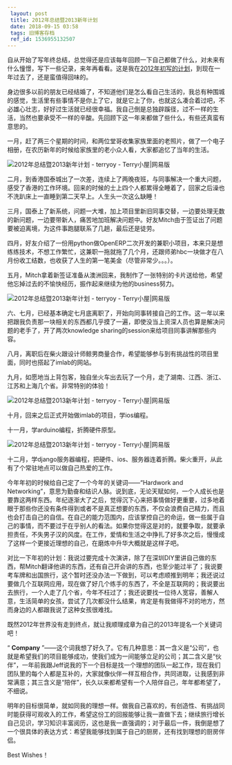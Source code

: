```yaml
---
 layout: post
 title: 2012年总结暨2013新年计划
 date: 2018-09-15 03:58
 tags: 旧博客存档
 ref_id: 1536955132507
---
```

自从开始了写年终总结，总觉得还是应该每年回顾一下自己都做了什么，对未来有什么憧憬，写下一些记录，来年再看看。这是我在[2012年初写的计划](http://terryoy.blog.163.com/blog/static/61512981201204115148979/)，到现在一年过去了，还是蛮值得回味的。

  

身边很多以前的朋友已经结婚了，不知道他们是怎么看自己生活的，我总有种围城的感觉，生活里有些事情不是你上了它，就是它上了你，也就这么凑合着过吧，不必雄心壮志，好好过生活就已经很幸福。我自己倒是总独辟蹊径，过不一样的生活，当然也要承受不一样的辛酸。先回顾下这一年来都做了些什么，有些还真蛮有意思的。

  

一月，赶了两三个星期的时间，和两位堂哥收集家族里面的老照片，做了一个电子相册，在农历新年的时候给家族里的老小众人看，大家都追忆了当年的生活。

![2012年总结暨2013新年计划 - terryoy -
Terry小屋|网易版](http://imglf6.nosdn0.126.net/img/d3RhVFdGTXZTU3FWYjUvU0NEZTFhbVM3Ri9BcWIzdTU1aDVRd0JOUURoQWpFY3dBcDRoQzB3PT0.jpg)

  
二月，到香港国泰城出了一次差，连续上了两晚夜班，与同事解决一个重大问题，感受了香港的工作环境。回来的时候的士上四个人都累得全睡着了，回家之后澡也不洗趴床上一直睡到第二天早上。人生头一次这么缺睡！

  

三月，国泰上了新系统，问题一大堆，加上项目里新旧同事交替，一边要处理无数的新问题，一边要带新人，痛苦地加班解决问题中。好友Mitch由于签证出了问题要被迫离境，为这件事跑腿联系了几趟，最后还是徒劳。

  

四月，好友介绍了一份用python做OpenERP二次开发的兼职小项目，本来只是想练练技术，不想工作繁忙，这兼职一拖就拖了几个月，还跟师弟hbc一块做才在八月份收工结数，也收获了人生的第一笔美金（尽管非常少。。。）。

  

五月，Mitch拿着新签证准备从澳洲回来，我制作了一张特别的卡片送给他，希望他忘掉过去的不愉快经历，振作起来继续为他的business努力。

![2012年总结暨2013新年计划 - terryoy -
Terry小屋|网易版](http://imglf4.nosdn0.126.net/img/d3RhVFdGTXZTU3FWYjUvU0NEZTFhaGNJMWtNSDJLcVhMYVMxSkd3alRFMkYrVVN2TjQyaUJ3PT0.jpg)



六、七月，已经基本确定七月底离职了，开始向同事转接自己的工作。这一年以来把跟我负责那一块相关的东西都几乎摸了一遍，即使没当上资深人员也算是解决问题的老手了，开了两次knowledge
sharing的session来给项目同事讲解那些内容。

  

八月，离职后在柴火跟设计师鲸男商量合作，希望能够参与到有挑战性的项目里面，同时也搭起了imlab的网站。

  

九月，如愿地当上背包客，独自坐火车出去玩了一个月，走了湖南、江西、浙江、江苏和上海几个省。非常特别的体验！

![2012年总结暨2013新年计划 - terryoy -
Terry小屋|网易版](http://imglf6.nosdn0.126.net/img/d3RhVFdGTXZTU3FWYjUvU0NEZTFhZ25nckZzVnBTNFdTaUw2NzNLNFJZMjRmY3ptSXVuVGRBPT0.jpg)



十月，回来之后正式开始做imlab的项目，学ios编程。

  

十一月，学arduino编程，折腾硬件原型。

![2012年总结暨2013新年计划 - terryoy -
Terry小屋|网易版](http://imglf3.nosdn0.126.net/img/d3RhVFdGTXZTU3FWYjUvU0NEZTFhaG1MVlVMU1JkSDlvNzhmQW0vUHFxd3g2aTgwSmlrbkdnPT0.jpg)



十二月，学django服务器编程，把硬件、ios、服务器连着折腾。柴火重开，从此有了个常驻地点可以做自己热爱的工作。

  

今年年初的时候给自己定了一个今年的关键词——“Hardwork and
Networking”，意思为勤奋和结识人脉。说到底，无论天赋如何，一个人成长也是要靠这两样东西。年纪逐渐大了之后，觉得沉下心来把事情做好更重要，过多地着眼于那些你还没有条件得到或者不是真正想要的东西，不仅会浪费自己精力，而且也会打击自己的自信。在自己的能力范围内，应该掌控自己的命运，做一些属于自己的事情，而不要过于在乎别人的看法。如果你觉得这是对的，就要争取，就要承担责任，不失男子汉的风度。在工作，爱情和生活之中挣扎了好多次之后，慢慢成了这样一个更接近理想的自己，在磨炼中升华大概就是这样子吧。

  

对比一下年初的计划：我说过要完成十次演讲，除了在深圳DIY里讲自己做的东西，帮Mitch翻译他讲的东西，还有自己开会讲的东西，也至少能过半了；我说要考车牌和出国旅行，这个暂时还没办法一下做到，可以考虑顺推到明年；我还说过要做几个互联网应用，现在做了好几个练手的东西了，不全是互联网的；我说要出去旅行，一个人走了几个省，今年不枉过了；我还说要找一位待人宽容，善解人意，生活简单的女孩，尝试了几次都没什么结果，肯定是有我做得不对的地方，然而身边的人都跟我说了这种女孩很难找。

  

既然2012年世界没有走到终点，就让我顺理成章为自己的2013年提名一个关键词吧！

  

“ **Company**
”——这个词我想了好久了。它有几种意思：其一含义是“公司”，也就是希望我们的项目能够成功，使我们成为一间能够立足的公司；其二含义是“伙伴”，一年前我跟Jeff说我的下一个目标是找一个理想的团队一起工作，现在我们团队里的每个人都是互补的，大家就像伙伴一样互相合作，共同进取，让我感到非常满意；其三含义是“陪伴”，长久以来都希望有一个人陪伴自己，年年都希望了，不细说。

  

明年的目标很简单，就如同我的理想一样。做我自己喜欢的，有创造性、有挑战同时能获得可观收入的工作，希望这份工的回报能够让我一直做下去；继续旅行增长自己见识，学习知识丰富阅历，这也是我一直强调的；对于最后一件，我倒是想了一个很具体的表达方式：希望我能够找到属于自己的厨房，还有找到理想的厨房伴侣。

  

Best Wishes！

